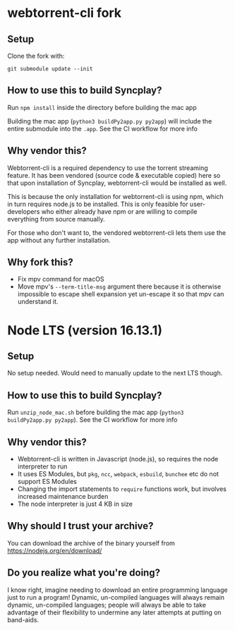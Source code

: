 # webtorrent-cli fork

## Setup

Clone the fork with:

`git submodule update --init`

## How to use this to build Syncplay?

Run `npm install` inside the directory before building the mac app

Building the mac app (`python3 buildPy2app.py py2app`) will include the entire submodule into the `.app`. See the CI workflow for more info

## Why vendor this?

Webtorrent-cli is a required dependency to use the torrent streaming feature. It has been vendored (source code & executable copied) here so that upon installation of Syncplay, webtorrent-cli would be installed as well.

This is because the only installation for webtorrent-cli is using npm, which in turn requires node.js to be installed. This is only feasible for user-developers who either already have npm or are willing to compile everything from source manually.

For those who don't want to, the vendored webtorrent-cli lets them use the app without any further installation.

## Why fork this?

- Fix mpv command for macOS
- Move mpv's `--term-title-msg` argument there because it is otherwise impossible to escape shell expansion yet un-escape it so that mpv can understand it.

# Node LTS (version 16.13.1)

## Setup

No setup needed. Would need to manually update to the next LTS though.

## How to use this to build Syncplay?

Run `unzip_node_mac.sh` before building the mac app (`python3 buildPy2app.py py2app`). See the CI workflow for more info

## Why vendor this?

- Webtorrent-cli is written in Javascript (node.js), so requires the node interpreter to run
- It uses ES Modules, but `pkg`, `ncc`, `webpack`, `esbuild`, `bunchee` etc do not support ES Modules
- Changing the import statements to `require` functions work, but involves increased maintenance burden
- The node interpreter is just 4 KB in size

## Why should I trust your archive?

You can download the archive of the binary yourself from https://nodejs.org/en/download/

## Do you realize what you're doing?

I know right, imagine needing to download an entire programming language just to run a program! Dynamic, un-compiled languages will always remain dynamic, un-compiled languages; people will always be able to take advantage of their flexibility to undermine any later attempts at putting on band-aids.
